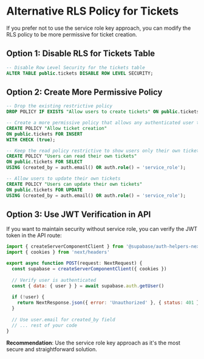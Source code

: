 # Alternative RLS Policy for Tickets

If you prefer not to use the service role key approach, you can modify the RLS policy to be more permissive for ticket creation.

## Option 1: Disable RLS for Tickets Table

```sql
-- Disable Row Level Security for the tickets table
ALTER TABLE public.tickets DISABLE ROW LEVEL SECURITY;
```

## Option 2: Create More Permissive Policy

```sql
-- Drop the existing restrictive policy
DROP POLICY IF EXISTS "Allow users to create tickets" ON public.tickets;

-- Create a more permissive policy that allows any authenticated user to create tickets
CREATE POLICY "Allow ticket creation" 
ON public.tickets FOR INSERT 
WITH CHECK (true);

-- Keep the read policy restrictive to show users only their own tickets
CREATE POLICY "Users can read their own tickets" 
ON public.tickets FOR SELECT 
USING (created_by = auth.email() OR auth.role() = 'service_role');

-- Allow users to update their own tickets
CREATE POLICY "Users can update their own tickets" 
ON public.tickets FOR UPDATE 
USING (created_by = auth.email() OR auth.role() = 'service_role');
```

## Option 3: Use JWT Verification in API

If you want to maintain security without service role, you can verify the JWT token in the API route:

```javascript
import { createServerComponentClient } from '@supabase/auth-helpers-nextjs'
import { cookies } from 'next/headers'

export async function POST(request: NextRequest) {
  const supabase = createServerComponentClient({ cookies })
  
  // Verify user is authenticated
  const { data: { user } } = await supabase.auth.getUser()
  
  if (!user) {
    return NextResponse.json({ error: 'Unauthorized' }, { status: 401 })
  }
  
  // Use user.email for created_by field
  // ... rest of your code
}
```

**Recommendation**: Use the service role key approach as it's the most secure and straightforward solution. 